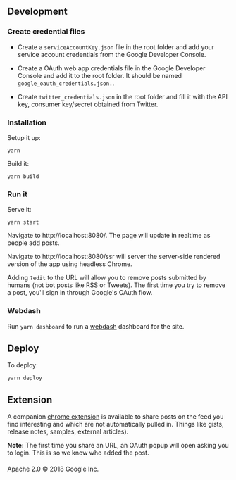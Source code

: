 ## Development

### Create credential files

- Create a `serviceAccountKey.json` file in the root folder and add your service
account credentials from the Google Developer Console.

- Create a OAuth web app credentials file in the Google Developer Console and
add it to the root folder. It should be named `google_oauth_credentials.json.`.

- Create `twitter_credentials.json` in the root folder and fill it with the API
key, consumer key/secret obtained from Twitter.

### Installation

Setup it up:

```
yarn
```

Build it:

```
yarn build
```

### Run it

Serve it:

```
yarn start
```

Navigate to http://localhost:8080/. The page will update in realtime as people
add posts.

Navigate to http://localhost:8080/ssr will server the server-side rendered version of the app
using headless Chrome.

Adding `?edit` to the URL will allow you to remove posts submitted by humans (not bot posts like
RSS or Tweets). The first time you try to remove a post, you'll sign in through Google's OAuth flow.

### Webdash

Run `yarn dashboard` to run a [webdash](https://webdash.xyz/) dashboard for the site.

## Deploy

To deploy:

```
yarn deploy
```

## Extension

A companion [chrome extension](https://chrome.google.com/webstore/detail/dev-web-firehose/eimdpjkdpfcbochbgfaadbpgpoaplhja) is available to share posts on the feed you find interesting and which
are not automatically pulled in. Things like gists, release notes, samples,
external articles).

**Note:** The first time you share an URL, an OAuth popup will open asking you to login. This is so we know who added the post.

####

Apache 2.0 © 2018 Google Inc.
